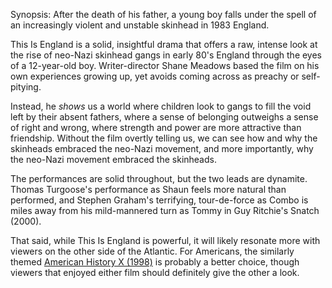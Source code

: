 Synopsis: After the death of his father, a young boy falls under the spell of an increasingly violent and unstable skinhead in 1983 England.

This Is England is a solid, insightful drama that offers a raw, intense look at the rise of neo-Nazi skinhead gangs in early 80's England through the eyes of a 12-year-old boy. Writer-director Shane Meadows based the film on his own experiences growing up, yet avoids coming across as preachy or self-pitying. 

Instead, he <em>shows</em> us a world where children look to gangs to fill the void left by their absent fathers, where a sense of belonging outweighs a sense of right and wrong, where strength and power are more attractive than friendship. Without the film overtly telling us, we can see how and why the skinheads embraced the neo-Nazi movement, and more importantly, why the neo-Nazi movement embraced the skinheads.

The performances are solid throughout, but the two leads are dynamite. Thomas Turgoose's performance as Shaun feels more natural than performed, and Stephen Graham's terrifying, tour-de-force as Combo is miles away from his mild-mannered turn as Tommy in Guy Ritchie's Snatch (2000).

That said, while This Is England is powerful, it will likely resonate more with viewers on the other side of the Atlantic. For Americans, the similarly themed <a href="/browse/reviews/american-history-x-1998/">American History X (1998)</a> is probably a better choice, though viewers that enjoyed either film should definitely give the other a look.

